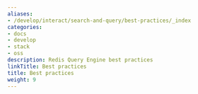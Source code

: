 ```yaml
---
aliases:
- /develop/interact/search-and-query/best-practices/_index
categories:
- docs
- develop
- stack
- oss
description: Redis Query Engine best practices
linkTitle: Best practices
title: Best practices
weight: 9
---
```

